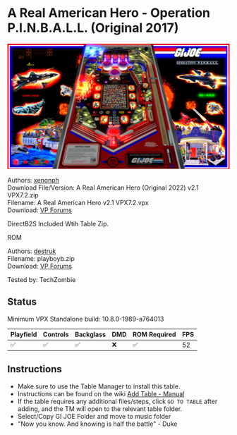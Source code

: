 # A Real American Hero - Operation P.I.N.B.A.L.L. (Original 2017)

![Table Preview](../../images/vpx-gijoe.png)

Authors: [xenonph](https://vpuniverse.com/profile/8789-xenonph/)  
Download File/Version: A Real American Hero (Original 2022) v2.1 VPX7.2.zip  
Filename: A Real American Hero v2.1 VPX7.2.vpx  
Download: [VP Forums](https://vpuniverse.com/files/file/4852-a-real-american-hero-operation-pinball-original-2022/)

DirectB2S Included Wtih Table Zip.

ROM

Authors: [destruk](https://www.vpforums.org/index.php?showuser=5)  
Filename: playboyb.zip  
Download: [VP Forums](https://www.vpforums.org/index.php?app=downloads&showfile=701)

Tested by: TechZombie

## Status 

Minimum VPX Standalone build: 10.8.0-1989-a764013

| Playfield | Controls | Backglass | DMD | ROM Required | FPS | 
|-----------|----------|-----------|-----|--------------|-----|
| :white_check_mark: | :white_check_mark: | :white_check_mark: | :x: | :white_check_mark: | 52 |

## Instructions

- Make sure to use the Table Manager to install this table.
- Instructions can be found on the wiki [Add Table - Manual](https://github.com/LegendsUnchained/vpx-standalone-alp4k/wiki/%5B04%5D-%F0%9F%A7%A1-TM-%E2%80%90-Other-Features#add-table---manual)
- If the table requires any additional files/steps, click `GO TO TABLE` after adding, and the TM will open to the relevant table folder.
- Select/Copy GI JOE Folder and move to music folder
- "Now you know. And knowing is half the battle" - Duke

